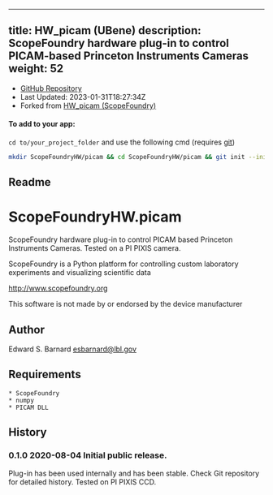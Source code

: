 
---
title: HW_picam (UBene)
description: ScopeFoundry hardware plug-in to control PICAM-based Princeton Instruments Cameras
weight: 52
---
- [GitHub Repository](https://github.com/UBene/HW_picam)
- Last Updated: 2023-01-31T18:27:34Z
- Forked from [HW_picam (ScopeFoundry)](/docs/300_reference/hw-components/hw_picam-scopefoundry)

#### To add to your app:

`cd to/your_project_folder` and use the following cmd (requires [git](/docs/100_development/20_git/))

```bash
mkdir ScopeFoundryHW/picam && cd ScopeFoundryHW/picam && git init --initial-branch=master && git remote add upstream_UBene https://github.com/UBene/HW_picam && git pull upstream_UBene master && cd ../..
```

## Readme
ScopeFoundryHW.picam
===================================

ScopeFoundry hardware plug-in to control PICAM based Princeton Instruments
Cameras. Tested on a PI PIXIS camera.

ScopeFoundry is a Python platform for controlling custom laboratory 
experiments and visualizing scientific data

<http://www.scopefoundry.org>

This software is not made by or endorsed by the device manufacturer


Author
----------

Edward S. Barnard <esbarnard@lbl.gov>


Requirements
------------

	* ScopeFoundry
	* numpy
	* PICAM DLL
	
	
History
--------

### 0.1.0	2020-08-04	Initial public release.

Plug-in has been used internally and has been stable.
Check Git repository for detailed history. Tested on PI PIXIS CCD.


